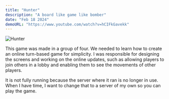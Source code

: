 ```yaml
---
title: "Hunter"
description: "A board like game like bomber"
date: "Feb 18 2024"
demoURL: "https://www.youtube.com/watch?v=hCIFkGavekk"
---
```


![Hunter](/images/hunter.png)

This game was made in a group of four. We needed to learn how to create an online turn-based game for simplicity. I was responsible for designing the screens and working on the online updates, such as allowing players to join others in a lobby and enabling them to see the movements of other players.

It is not fully running because the server where it ran is no longer in use. When I have time, I want to change that to a server of my own so you can play the game.